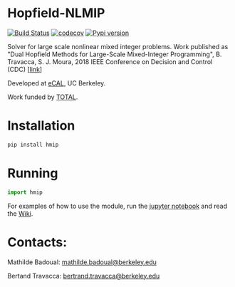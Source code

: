 # Hopfield-NLMIP

[![Build Status](https://travis-ci.org/mathildebadoual/hmip.svg?branch=master)](https://travis-ci.org/mathildebadoual/hmip) [![codecov](https://codecov.io/gh/mathildebadoual/hmip/branch/master/graph/badge.svg)](https://codecov.io/gh/mathildebadoual/hmip)
[![Pypi version](https://img.shields.io/pypi/v/hmip.svg)](https://pypi.python.org/pypi/hmip/)

Solver for large scale nonlinear mixed integer problems. Work published as "Dual Hopfield Methods for Large-Scale Mixed-Integer Programming", B. Travacca, S. J. Moura, 2018 IEEE Conference on Decision and Control (CDC) [[link](https://ecal.berkeley.edu/pubs/CDC18_DualHopfield.pdf)]

Developed at [eCAL](https://ecal.berkeley.edu/), UC Berkeley.

Work funded by [TOTAL](https://www.total.com/en).  


# Installation

```bash
pip install hmip
```

# Running

```python
import hmip
```

For examples of how to use the module, run the [jupyter notebook](https://github.com/mathildebadoual/hmip/blob/master/examples/hmip_2d_example.ipynb) and read the [Wiki](https://github.com/mathildebadoual/hmip/wiki).

# Contacts:

Mathilde Badoual: mathilde.badoual@berkeley.edu

Bertand Travacca: bertrand.travacca@berkeley.edu

